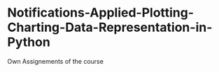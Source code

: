 # Notifications-Applied-Plotting-Charting-Data-Representation-in-Python
Own Assignements of the course 
